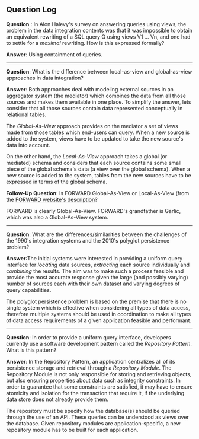 ## Question Log

**Question** : In Alon Halevy's survey on answering queries using views, the problem in the data integration contents was that it was impossible to obtain an equivalent rewriting of a SQL query Q using views V1 ... Vn, and one had to settle for a *maximal* rewriting. How is this expressed formally?

**Answer**: Using containment of queries.
___

**Question**: What is the difference between local-as-view and global-as-view approaches in data integration?

**Answer**: Both approaches deal with modeling external sources in an aggregator system (the mediator) which combines the data from all those sources and makes them available in one place. To simplify the answer, lets consider that all those sources contain data represented conceptually in relational tables.

The *Global-As-View* approach provides on the mediator a set of views made from those tables which end-users can query. When a new source is added to the system, views have to be updated to take the new source's data into account.

On the other hand, the *Local-As-View* approach takes a global (or mediated) schema and considers that each source contains some small piece of the global schema's data (a view over the global schema). When a new source is added to the system, tables from the new sources have to be expressed in terms of the global schema.

**Follow-Up Question**: Is FORWARD Global-As-View or Local-As-View (from the [FORWARD website's description](http://forward.ucsd.edu/architecture.html)?

FORWARD is clearly Global-As-View. FORWARD's grandfather is Garlic, which was also a Global-As-View system.
___

**Question**: What are the differences/similarities between the challenges of the 1990's integration systems and the 2010's polyglot persistence problem?

**Answer**:The initial systems were interested in providing a uniform query interface for *locating* data sources, *extracting* each source individually and *combining* the results. The aim was to make such a process feasible and provide the most accurate response given the large (and possibly varying) number of sources each with their own dataset and varying degrees of query capabilities.

The polyglot persistence problem is based on the premise that there is no single system which is effective when considering all types of data access, therefore multiple systems should be used in coordination to make all types of data access requirements of a given application feasible and performant. 
___

**Question**: In order to provide a uniform query interface, developers currently use a software development pattern called the *Repository Pattern*. What is this pattern?

**Answer**: In the Repository Pattern, an application centralizes all of its persistence storage and retrieval through a *Repository Module*. The Repository Module is not only responsible for storing and retrieving objects, but also ensuring properties about data such as integrity constraints. In order to guarantee that some constraints are satisfied, it may have to ensure atomicity and isolation for the transaction that require it, if the underlying data store does not already provide them.

The repository must be specify how the database(s) should be queried through the use of an API. These queries can be understood as views over the database. Given repository modules are application-specific, a new repository module has to be built for each application. 